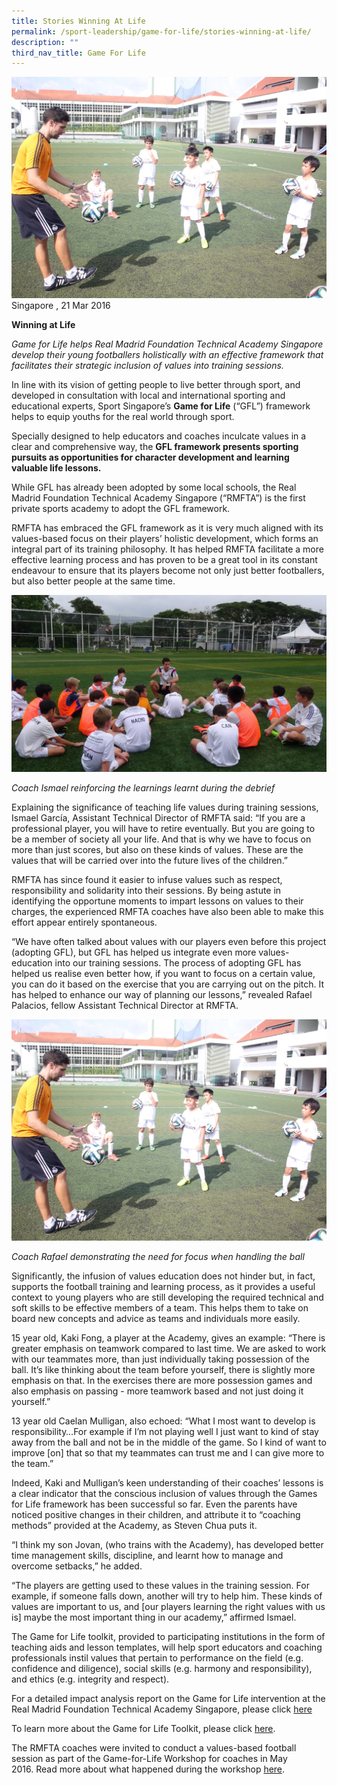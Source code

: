 ```yaml
---
title: Stories Winning At Life
permalink: /sport-leadership/game-for-life/stories-winning-at-life/
description: ""
third_nav_title: Game For Life
---
```

![Coach Rafael demonstrating the need for focus when handling the ball](/images/Sport%20Education/Sports%20Leadership/Game%20For%20Life/Stories/RM_IMG_1286_edit.jpeg)Singapore , 21 Mar 2016

**Winning at Life**

_Game for Life helps Real Madrid Foundation Technical Academy Singapore develop their young footballers holistically with an effective framework that facilitates their strategic inclusion of values into training sessions._

In line with its vision of getting people to live better through sport, and developed in consultation with local and international sporting and educational experts, Sport Singapore’s **Game for Life** (“GFL”) framework helps to equip youths for the real world through sport.

Specially designed to help educators and coaches inculcate values in a clear and comprehensive way, the **GFL framework presents sporting pursuits as opportunities for character development and learning valuable life lessons.**

While GFL has already been adopted by some local schools, the Real Madrid Foundation Technical Academy Singapore (“RMFTA”) is the first private sports academy to adopt the GFL framework.

RMFTA has embraced the GFL framework as it is very much aligned with its values-based focus on their players’ holistic development, which forms an integral part of its training philosophy. It has helped RMFTA facilitate a more effective learning process and has proven to be a great tool in its constant endeavour to ensure that its players become not only just better footballers, but also better people at the same time.

![Coach Ismael reinforcing the learnings learnt during the debrief](/images/Sport%20Education/Sports%20Leadership/Game%20For%20Life/Stories/RM_DSC00041_edit.jpeg)

*Coach Ismael reinforcing the learnings learnt during the debrief*

Explaining the significance of teaching life values during training sessions, Ismael García, Assistant Technical Director of RMFTA said: “If you are a professional player, you will have to retire eventually. But you are going to be a member of society all your life. And that is why we have to focus on more than just scores, but also on these kinds of values. These are the values that will be carried over into the future lives of the children.”

RMFTA has since found it easier to infuse values such as respect, responsibility and solidarity into their sessions. By being astute in identifying the opportune moments to impart lessons on values to their charges, the experienced RMFTA coaches have also been able to make this effort appear entirely spontaneous.

“We have often talked about values with our players even before this project (adopting GFL), but GFL has helped us integrate even more values-education into our training sessions. The process of adopting GFL has helped us realise even better how, if you want to focus on a certain value, you can do it based on the exercise that you are carrying out on the pitch. It has helped to enhance our way of planning our lessons,” revealed Rafael Palacios, fellow Assistant Technical Director at RMFTA.

![Coach Rafael demonstrating the need for focus when handling the ball](/images/Sport%20Education/Sports%20Leadership/Game%20For%20Life/Stories/RM_IMG_1286_edit.jpeg)

*Coach Rafael demonstrating the need for focus when handling the ball*

Significantly, the infusion of values education does not hinder but, in fact, supports the football training and learning process, as it provides a useful context to young players who are still developing the required technical and soft skills to be effective members of a team. This helps them to take on board new concepts and advice as teams and individuals more easily.

15 year old, Kaki Fong, a player at the Academy, gives an example: “There is greater emphasis on teamwork compared to last time. We are asked to work with our teammates more, than just individually taking possession of the ball. It’s like thinking about the team before yourself, there is slightly more emphasis on that. In the exercises there are more possession games and also emphasis on passing - more teamwork based and not just doing it yourself.”

13 year old Caelan Mulligan, also echoed: “What I most want to develop is responsibility…For example if I’m not playing well I just want to kind of stay away from the ball and not be in the middle of the game. So I kind of want to improve \[on\] that so that my teammates can trust me and I can give more to the team.”

Indeed, Kaki and Mulligan’s keen understanding of their coaches’ lessons is a clear indicator that the conscious inclusion of values through the Games for Life framework has been successful so far. Even the parents have noticed positive changes in their children, and attribute it to “coaching methods” provided at the Academy, as Steven Chua puts it.

“I think my son Jovan, (who trains with the Academy), has developed better time management skills, discipline, and learnt how to manage and overcome setbacks,” he added.

“The players are getting used to these values in the training session. For example, if someone falls down, another will try to help him. These kinds of values are important to us, and \[our players learning the right values with us is\] maybe the most important thing in our academy,” affirmed Ismael.

The Game for Life toolkit, provided to participating institutions in the form of teaching aids and lesson templates, will help sport educators and coaching professionals instil values that pertain to performance on the field (e.g. confidence and diligence), social skills (e.g. harmony and responsibility), and ethics (e.g. integrity and respect).

For a detailed impact analysis report on the Game for Life intervention at the Real Madrid Foundation Technical Academy Singapore, please click [here](/files/Sport%20Education/Sports%20Leadership/Game%20for%20Life/Stories/RM_Impact_Analysis_Report__Full.pdf)

To learn more about the Game for Life Toolkit, please click [here](/sports-education/sports-leadership/game-for-life/).

The RMFTA coaches were invited to conduct a values-based football session as part of the Game-for-Life Workshop for coaches in May 2016. Read more about what happened during the workshop [here](https://www.sportsingapore.gov.sg/sports-education/sports-leadership/latest/2016/5/gfl-workshop-for-coaches).